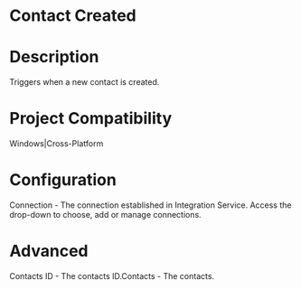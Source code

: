 ﻿# Contact Created

# Description

Triggers when a new contact is created.

# Project Compatibility

Windows|Cross-Platform

# Configuration

Connection - The connection established in Integration Service.
                        Access the drop-down to choose, add or manage connections.

# Advanced

Contacts ID - The contacts ID.Contacts - The contacts.
